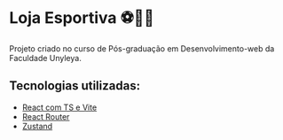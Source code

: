 # Loja Esportiva ⚽🏀🏈

Projeto criado no curso de Pós-graduação em Desenvolvimento-web da Faculdade Unyleya.

## Tecnologias utilizadas:

- [React com TS e Vite](https://vite.dev/)
- [React Router](https://reactrouter.com/)
- [Zustand](https://zustand.docs.pmnd.rs/getting-started/introduction)
